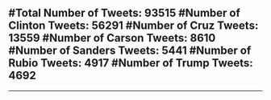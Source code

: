 #Total Number of Tweets: 93515 
#Number of Clinton Tweets: 56291
#Number of Cruz Tweets: 13559
#Number of Carson Tweets: 8610
#Number of Sanders Tweets: 5441
#Number of Rubio Tweets: 4917
#Number of Trump Tweets: 4692
---
---

